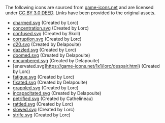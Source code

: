 The following icons are sourced from [game-icons.net](https://game-icons.net/) and are licensed under [CC BY 3.0 DEED](https://creativecommons.org/licenses/by/3.0/). Links have been provided to the original assets.

- [charmed.svg](https://game-icons.net/1x1/lorc/smitten.html) (Created by Lorc)
- [concentration.svg](https://game-icons.net/1x1/lorc/meditation.html) (Created by Lorc)
- [confused.svg](https://game-icons.net/1x1/skoll/knockout.html) (Created by Skoll)
- [corruption.svg](https://game-icons.net/1x1/lorc/swallow.html) (Created by Lorc)
- [d20.svg](https://game-icons.net/1x1/delapouite/dice-twenty-faces-twenty.html) (Created by Delapouite)
- [dazzled.svg](https://game-icons.net/1x1/lorc/explosion-rays.html) (Created by Lorc)
- [doomed.svg](https://game-icons.net/1x1/delapouite/icarus.html) (Created by Delapouite)
- [encumbered.svg](https://game-icons.net/1x1/delapouite/weight.html) (Created by Delapouite)
- [enervated.svg]https://game-icons.net/1x1/lorc/despair.html) (Created by Lorc)
- [fatigue.svg](https://game-icons.net/1x1/lorc/back-pain.html) (Created by Lorc)
- [fixated.svg](https://game-icons.net/1x1/delapouite/star-struck.html) (Created by Delapouite)
- [grappled.svg](https://game-icons.net/1x1/lorc/grapple.html) (Created by Lorc)
- [incapacitated.svg](https://game-icons.net/1x1/delapouite/sleeping-bag.html) (Created by Delapouite)
- [petrified.svg](https://game-icons.net/1x1/cathelineau/medusa-head.html) (Created by Cathelineau)
- [rattled.svg](https://game-icons.net/1x1/lorc/helmet-head-shot.html) (Created by Lorc)
- [slowed.svg](https://game-icons.net/1x1/lorc/snail.html) (Created by Lorc)
- [strife.svg](https://game-icons.net/1x1/lorc/tear-tracks.html) (Created by Lorc)
